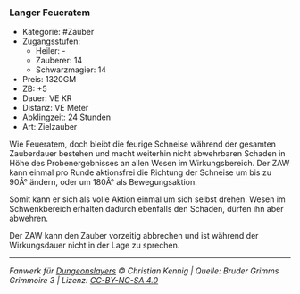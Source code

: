 ### Langer Feueratem

- Kategorie: #Zauber
- Zugangsstufen:
  - Heiler: -
  - Zauberer: 14
  - Schwarzmagier: 14
- Preis: 1320GM
- ZB: +5
- Dauer: VE KR
- Distanz: VE Meter
- Abklingzeit: 24 Stunden
- Art: Zielzauber

Wie Feueratem, doch bleibt die feurige Schneise während der gesamten Zauberdauer bestehen und macht weiterhin nicht abwehrbaren Schaden in Höhe des Probenergebnisses an allen Wesen im Wirkungsbereich. Der ZAW kann einmal pro Runde aktionsfrei die Richtung der Schneise um bis zu 90Â° ändern, oder um 180Â° als Bewegungsaktion.

Somit kann er sich als volle Aktion einmal um sich selbst drehen. Wesen im Schwenkbereich erhalten dadurch ebenfalls den Schaden, dürfen ihn aber abwehren.

Der ZAW kann den Zauber vorzeitig abbrechen und ist während der Wirkungsdauer nicht in der Lage zu sprechen.

---

_Fanwerk für [Dungeonslayers](https://www.dungeonslayers.net/) © Christian Kennig | Quelle: Bruder Grimms Grimmoire 3 | Lizenz: [CC-BY-NC-SA 4.0](https://creativecommons.org/licenses/by-nc-sa/4.0/deed.de)_
